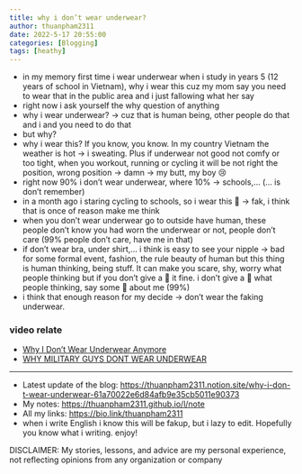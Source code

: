 ```yaml
---
title: why i don’t wear underwear?
author: thuanpham2311
date: 2022-5-17 20:55:00
categories: [Blogging]
tags: [heathy]
---
```


- in my memory first time i wear underwear when i study in years 5 (12 years of school in Vietnam), why i wear this cuz my mom say you need to wear that in the public area and i just fallowing what her say
- right now i ask yourself the why question of anything
- why i wear underwear? -> cuz that is human being, other people do that and i and you need to do that
- but why?
- why i wear this? If you know, you know. In my country Vietnam the weather is hot -> i sweating. Plus if underwear not good not comfy or too tight, when you workout, running or cycling it will be not right the position, wrong position -> damn -> my butt, my boy 😢
- right now 90% i don’t wear underwear, where 10% -> schools,… (… is don’t remember)
- in a month ago i staring cycling to schools, so i wear this 💩 -> fak, i think that is once of reason make me think
- when you don’t wear underwear go to outside have human, these people don’t know you had worn the underwear or not, people don’t care (99% people don’t care, have me in that)
- if don’t wear bra, under shirt,… i think is easy to see your nipple → bad for some formal event, fashion, the rule beauty of human but this thing is human thinking, being stuff. It can make you scare, shy, worry what people thinking but if you don’t give a 💩 it fine. i don’t give a 💩 what people thinking, say some 💩 about me (99%)
- i think that enough reason for my decide -> don’t wear the faking underwear.

### video relate

- [Why I Don’t Wear Underwear Anymore](https://www.youtube.com/watch?v=9ofNFTzsjt8)
- [WHY MILITARY GUYS DONT WEAR UNDERWEAR](https://www.youtube.com/watch?v=zGDL_-o9Vxs)

---

- Latest update of the blog: <https://thuanpham2311.notion.site/why-i-don-t-wear-underwear-61a70022e6d84afb9e35cb5011e90373>
- My notes: <https://thuanpham2311.github.io/l/note>
- All my links: <https://bio.link/thuanpham2311>
- when i write English i know this will be fakup, but i lazy to edit. Hopefully you know what i writing. enjoy!

DISCLAIMER:
My stories, lessons, and advice are my personal experience, not reflecting opinions from any organization or company
